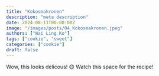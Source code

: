 ```yaml
---
title: "Kokosmakronen"
description: "meta description"
date: 2024-08-11T00:00:00Z
image: "/images/posts/04_Kokosmakronen.jpeg"
authors: ["Wai Ling Ko"]
tags: ["cookie", "sweet"]
categories: ["cookie"]
draft: false
---
```


Wow, this looks delicous! 😊
Watch this space for the recipe!
